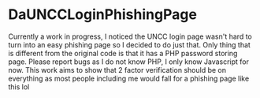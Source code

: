 # DaUNCCLoginPhishingPage

Currently a work in progress, I noticed the UNCC login page wasn't hard to turn into an easy phishing page so I decided to do just that. Only thing that is different from the original code is that it has a PHP password storing page. Please report bugs as I do not know PHP, I only know Javascript for now. This work aims to show that 2 factor verification should be on everything as most people including me would fall for a phishing page like this lol 

